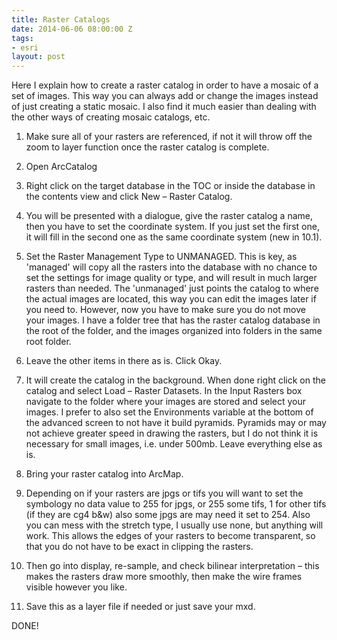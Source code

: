 ```yaml
---
title: Raster Catalogs
date: 2014-06-06 08:00:00 Z
tags:
- esri
layout: post
---
```


Here I explain how to create a raster catalog in order to have a mosaic of a set of images. This way you can always add or change the images instead of just creating a static mosaic. I also find it much easier than dealing with the other ways of creating mosaic catalogs, etc.

1. Make sure all of your rasters are referenced, if not it will throw off the zoom to layer function once the raster catalog is complete.

2. Open ArcCatalog

3. Right click on the target database in the TOC or inside the database in the contents view and click New – Raster Catalog.

4. You will be presented with a dialogue, give the raster catalog a name, then you have to set the coordinate system. If you just set the first one, it will fill in the second one as the same coordinate system (new in 10.1).

5. Set the Raster Management Type to UNMANAGED. This is key, as 'managed' will copy all the rasters into the database with no chance to set the settings for image quality or type, and will result in much larger rasters than needed. The 'unmanaged' just points the catalog to where the actual images are located, this way you can edit the images later if you need to. However, now you have to make sure you do not move your images. I have a folder tree that has the raster catalog database in the root of the folder, and the images organized into folders in the same root folder.

6. Leave the other items in there as is. Click Okay.

7. It will create the catalog in the background. When done right click on the catalog and select Load – Raster Datasets. In the Input Rasters box navigate to the folder where your images are stored and select your images. I prefer to also set the Environments variable at the bottom of the advanced screen to not have it build pyramids. Pyramids may or may not achieve greater speed in drawing the rasters, but I do not think it is necessary for small images, i.e. under 500mb. Leave everything else as is.

8. Bring your raster catalog into ArcMap.

9. Depending on if your rasters are jpgs or tifs you will want to set the symbology no data value to 255 for jpgs, or 255 some tifs, 1 for other tifs (if they are cg4 b&w) also some jpgs are may need it set to 254. Also you can mess with the stretch type, I usually use none, but anything will work. This allows the edges of your rasters to become transparent, so that you do not have to be exact in clipping the rasters.

10. Then go into display, re-sample, and check bilinear interpretation – this makes the rasters draw more smoothly, then make the wire frames visible however you like.

11. Save this as a layer file if needed or just save your mxd.

DONE!
